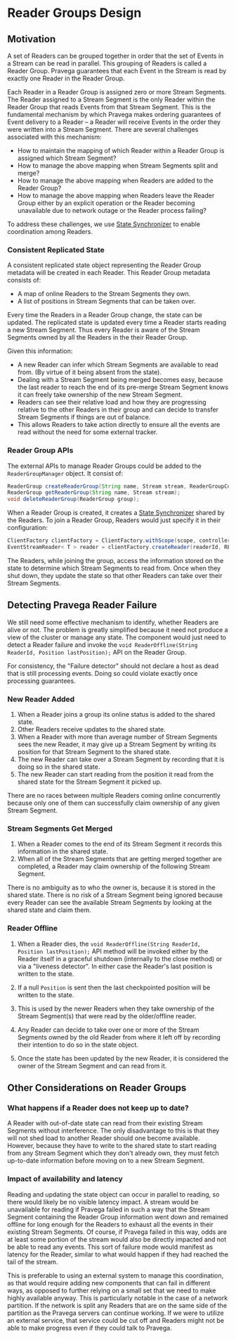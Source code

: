 # Reader Groups Design

<!--
Copyright Pravega Authors.

Licensed under the Apache License, Version 2.0 (the "License");
you may not use this file except in compliance with the License.
You may obtain a copy of the License at

    http://www.apache.org/licenses/LICENSE-2.0

Unless required by applicable law or agreed to in writing, software
distributed under the License is distributed on an "AS IS" BASIS,
WITHOUT WARRANTIES OR CONDITIONS OF ANY KIND, either express or implied.
See the License for the specific language governing permissions and
limitations under the License.
-->

## Motivation
A set of Readers can be grouped together in order that the set of Events in a Stream can be read in parallel. This grouping of Readers is called a Reader Group. Pravega guarantees that each Event in the Stream is read by exactly one Reader in the Reader Group.

Each Reader in a Reader Group is assigned zero or more Stream Segments.
The Reader assigned to a Stream Segment is the only Reader within the Reader Group that reads Events from that Stream Segment. This is the fundamental mechanism by which Pravega makes ordering guarantees of Event delivery to a Reader – a Reader will receive Events in the order they were written into a Stream Segment.
There are several challenges associated with this mechanism:

 -  How to maintain the mapping of which Reader within a Reader Group is assigned which Stream Segment?
 -  How to manage the above mapping when Stream Segments split and merge?
 -  How to manage the above mapping when Readers are added to the Reader Group?
 -  How to manage the above mapping when Readers leave the Reader Group either by an explicit operation or the Reader becoming unavailable due to network outage or the Reader process failing?

To address these challenges, we use [State Synchronizer](state-synchronizer-design.md) to enable coordination among Readers.

### Consistent Replicated State
A consistent replicated state object representing the Reader Group metadata will be created in each Reader. This Reader Group metadata consists of:

 - A map of online Readers to the Stream Segments they own.
 - A list of positions in Stream Segments that can be taken over.

Every time the Readers in a Reader Group change, the state can be updated. The replicated state is updated every time a Reader starts reading a new Stream Segment. Thus every Reader is aware of the Stream Segments owned by all the Readers in the their Reader Group.

Given this information:

 - A new Reader can infer which Stream Segments are available to read from. (By virtue of it being absent from the state).
 - Dealing with a Stream Segment being merged becomes easy, because the last reader to reach the end of its pre-merge Stream Segment knows it can freely take ownership of the new Stream Segment.
 - Readers can see their relative load and how they are progressing relative to the other Readers in their group and can decide to transfer Stream Segments if things are out of balance.
 - This allows Readers to take action directly to ensure all the events are read without the need for some external tracker.

### Reader Group APIs

The external APIs to manage Reader Groups could be added to the `ReaderGroupManager` object. It consist of:

```java
ReaderGroup createReaderGroup(String name, Stream stream, ReaderGroupConfig config);
ReaderGroup getReaderGroup(String name, Stream stream);
void deleteReaderGroup(ReaderGroup group);
```
When a Reader Group is created, it creates a [State Synchronizer](state-synchronizer-design.md) shared by the Readers. To join a Reader Group, Readers would just specify it in their configuration:

```java
ClientFactory clientFactory = ClientFactory.withScope(scope, controllerURI);
EventStreamReader< T > reader = clientFactory.createReader(readerId, READER_GROUP_NAME, serializer, readerConfig);

```
The Readers, while joining the group, access the information stored on the state to determine which Stream Segments to read from. Once when they shut down, they update the state so that other Readers can take over their Stream Segments.

## Detecting Pravega Reader Failure

We still need some effective mechanism to identify, whether Readers are alive or not. The problem is greatly simplified because it need not produce a view of the cluster or manage any state. The component would just need to detect a Reader failure and invoke the `void ReaderOffline(String ReaderId, Position lastPosition);` API on the Reader Group.

For consistency, the "Failure detector" should not declare a host as dead that is still processing events. Doing so could violate exactly once processing guarantees.

### New Reader Added
1. When a Reader joins a group its online status is added to the shared state.
1. Other Readers receive updates to the shared state.
1. When a Reader with more than average number of Stream Segments sees the new Reader, it may give up a Stream Segment by writing its position for that Stream Segment to the shared state.
1. The new Reader can take over a Stream Segment by recording that it is doing so in the shared state.
1. The new Reader can start reading from the position it read from the shared state for the Stream Segment it picked up.

There are no races between multiple Readers coming online concurrently because only one of them can successfully claim ownership of any given Stream Segment.

### Stream Segments Get Merged
1. When a Reader comes to the end of its Stream Segment it records this information in the shared state.
1. When all of the Stream Segments that are getting merged together are completed, a Reader may claim ownership of the following Stream Segment.

There is no ambiguity as to who the owner is, because it is stored in the shared state. There is no risk of a Stream Segment being ignored because every Reader can see the available Stream Segments by looking at the shared state and claim them.

### Reader Offline
1. When a Reader dies, the `void ReaderOffline(String ReaderId, Position lastPosition);` API method will be invoked either by the Reader itself in a graceful shutdown (internally to the close method) or via a "liveness detector". In either case the Reader's last position is written to the state.

1. If a null `Position` is sent then the last checkpointed position will be written to the state.
1. This is used by the newer Readers when they take ownership of the Stream Segment(s) that were read by the older/offline reader.
1. Any Reader can decide to take over one or more of the Stream Segments owned by the old Reader from where it left off by recording their intention to do so in the state object.
1. Once the state has been updated by the new Reader, it is considered the owner of the Stream Segment and can read from it.


## Other Considerations on Reader Groups

### What happens if a Reader does not keep up to date?
A Reader with out-of-date state can read from their existing Stream Segments without interference. The only disadvantage to this is that they will not shed load to another Reader should one become available. However, because they have to write to the shared state to start reading from any Stream Segment which they don't already own, they must fetch up-to-date information before moving on to a new Stream Segment.

### Impact of availability and latency
Reading and updating the state object can occur in parallel to reading, so there would likely be no visible latency impact.
A stream would be unavailable for reading if Pravega failed in such a way that the Stream Segment containing the Reader Group information went down and remained offline for long enough for the Readers to exhaust all the events in their existing Stream Segments. Of course, if Pravega failed in this way, odds are at least some portion of the stream would also be directly impacted and not be able to read any events. This sort of failure mode would manifest as latency for the Reader, similar to what would happen if they had reached the tail of the stream.

This is preferable to using an external system to manage this coordination, as that would require adding new components that can fail in different ways, as opposed to further relying on a small set that we need to make highly available anyway. This is particularly notable in the case of a network partition. If the network is split any Readers that are on the same side of the partition as the Pravega servers can continue working. If we were to utilize an external service, that service could be cut off and Readers might not be able to make progress even if they could talk to Pravega.
